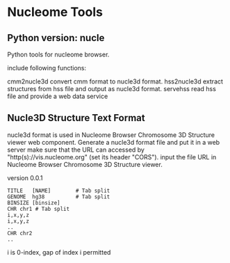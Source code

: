 # Nucleome Tools
## Python version: nucle
Python tools for nucleome browser.

include following functions:

cmm2nucle3d convert cmm format to nucle3d format.
hss2nucle3d extract structures from hss file and output as nucle3d format.
servehss    read hss file and provide a web data service 

## Nucle3D Structure Text Format
nucle3d format is used in Nucleome Browser Chromosome 3D Structure viewer web component.
Generate a nucle3d format file and put it in a web server 
make sure that the URL can accessed by "http(s)://vis.nucleome.org"  (set its header "CORS").
input the file URL in Nucleome Browser Chromosome 3D Structure viewer.

version 0.0.1
```
TITLE   [NAME]        # Tab split
GENOME  hg38          # Tab split
BINSIZE [binsize]
CHR chr1 # Tab split
i,x,y,z
i,x,y,z
..
CHR chr2
..
```
i is 0-index, gap of index i permitted


